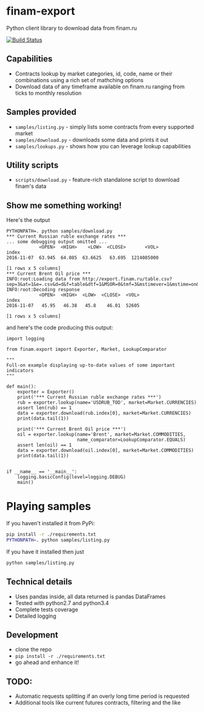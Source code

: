 # finam-export
Python client library to download data from finam.ru

[![Build Status](https://travis-ci.org/ffeast/finam-export.svg?branch=master)](https://travis-ci.org/ffeast/finam-export)

## Capabilities
* Contracts lookup by market categories, id, code, name or their combinations using a rich set of mathching options
* Download data of any timeframe available on finam.ru ranging from ticks to monthly resolution

## Samples provided
* `samples/listing.py` - simply lists some contracts from every supported market
* `samples/download.py` - downloads some data and prints it out
* `samples/lookups.py` - shows how you can leverage lookup capabilities

## Utility scripts
* `scripts/download.py` - feature-rich standalone script to download finam's data

## Show me something working!
Here's the output
```
PYTHONPATH=. python samples/download.py
*** Current Russian ruble exchange rates ***
... some debugging output omitted ...
            <OPEN>  <HIGH>    <LOW>  <CLOSE>       <VOL>
index
2016-11-07  63.945  64.085  63.6625   63.695  1214085000

[1 rows x 5 columns]
*** Current Brent Oil price ***
INFO:root:Loading data from http://export.finam.ru/table.csv?sep=3&at=1&e=.csv&d=d&f=table&dtf=1&MSOR=0&tmf=3&mstimever=1&mstime=on&sep2=1&em=19473&code=BZ&cn=BZ&df=1&yf=2007&dt=7&datf=5&yt=2016&market=24&mf=0&mt=10&p=8
INFO:root:Decoding response
            <OPEN>  <HIGH>  <LOW>  <CLOSE>  <VOL>
index
2016-11-07   45.95   46.38   45.8    46.01  52605

[1 rows x 5 columns]
```
and here's the code producing this output:
```
import logging

from finam.export import Exporter, Market, LookupComparator

"""
Full-on example displaying up-to-date values of some important indicators
"""

def main():
    exporter = Exporter()
    print('*** Current Russian ruble exchange rates ***')
    rub = exporter.lookup(name='USDRUB_TOD', market=Market.CURRENCIES)
    assert len(rub) == 1
    data = exporter.download(rub.index[0], market=Market.CURRENCIES)
    print(data.tail(1))

    print('*** Current Brent Oil price ***')
    oil = exporter.lookup(name='Brent', market=Market.COMMODITIES,
                          name_comparator=LookupComparator.EQUALS)
    assert len(oil) == 1
    data = exporter.download(oil.index[0], market=Market.COMMODITIES)
    print(data.tail(1))


if __name__ == '__main__':
    logging.basicConfig(level=logging.DEBUG)
    main()
```

# Playing samples
If you haven't installed it from PyPi:
```bash
pip install -r ./requirements.txt
PYTHONPATH=. python samples/listing.py
```

If you have it installed then just
```bash
python samples/listing.py
```

## Technical details
* Uses pandas inside, all data returned is pandas DataFrames
* Tested with python2.7 and python3.4
* Complete tests coverage
* Detailed logging

## Development
* clone the repo
* `pip install -r ./requirements.txt`
* go ahead and enhance it!

## TODO:
* Automatic requests splitting if an overly long time period is requested
* Additional tools like current futures contracts, filtering and the like
